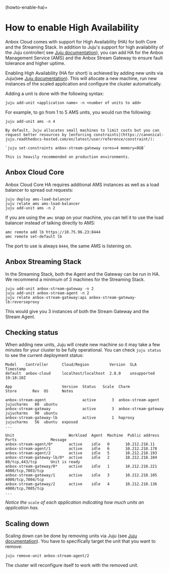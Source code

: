 (howto-enable-ha)=
# How to enable High Availability

Anbox Cloud comes with support for High Availability (HA) for both Core and the Streaming Stack.
In addition to Juju's support for high availability of the Juju controller( see [Juju documentation](https://juju.is/docs/juju/manage-controllers#heading--make-a-controller-highly-available)), you can add HA for the Anbox Management Service (AMS) and the Anbox Stream Gateway to ensure fault tolerance and higher uptime.

Enabling High Availability (HA for short) is achieved by adding new units via Juju(see [Juju documentation](https://juju.is/docs/juju/manage-applications#heading--scale-an-application)).
This will allocate a new machine, run new instances of the scaled application and configure the cluster automatically.

Adding a unit is done with the following syntax:

    juju add-unit <application name> -n <number of units to add>

For example, to go from 1 to 5 AMS units, you would run the following:

    juju add-unit ams -n 4

```{tip}
By default, Juju allocates small machines to limit costs but you can request better resources by [enforcing constraints](https://canonical-juju.readthedocs-hosted.com/en/latest/user/reference/constraint/):

`juju set-constraints anbox-stream-gateway cores=4 memory=8GB`

This is heavily recommended on production environments.
```


## Anbox Cloud Core

Anbox Cloud Core HA requires additional AMS instances as well as a load balancer to spread out requests:

    juju deploy ams-load-balancer
    juju relate ams ams-load-balancer
    juju add-unit ams -n 2

If you are using the `amc` snap on your machine, you can tell it to use the load balancer instead of talking directly to AMS:

    amc remote add lb https://10.75.96.23:8444
    amc remote set-default lb

The port to use is always `8444`, the same AMS is listening on.

## Anbox Streaming Stack

In the Streaming Stack, both the Agent and the Gateway can be run in HA. We recommend a minimum of 3 machines for the Streaming Stack.

    juju add-unit anbox-stream-gateway -n 2
    juju add-unit anbox-stream-agent -n 2
    juju relate anbox-stream-gateway:api anbox-stream-gateway-lb:reverseproxy

This would give you 3 instances of both the Stream Gateway and the Stream Agent.

## Checking status

When adding new units, Juju will create new machine so it may take a few minutes for
your cluster to be fully operational.
You can check `juju status` to see the current deployment status:

```
Model    Controller      Cloud/Region         Version  SLA          Timestamp
default  anbox-cloud     localhost/localhost  2.8.0    unsupported  19:18:10Z

App                      Version  Status   Scale  Charm                 Store       Rev  OS      Notes

anbox-stream-agent                active       3  anbox-stream-agent    jujucharms   80  ubuntu
anbox-stream-gateway              active       3  anbox-stream-gateway  jujucharms   90  ubuntu
anbox-stream-gateway-lb           active       1  haproxy               jujucharms   56  ubuntu  exposed
...

Unit                        Workload  Agent  Machine  Public address  Ports               Message
anbox-stream-agent/0*       active    idle   0       10.212.218.11
anbox-stream-agent/1        active    idle   6       10.212.218.178
anbox-stream-agent/2        active    idle   5       10.212.218.193
anbox-stream-gateway-lb/0*  active    idle   2       10.212.218.104  80/tcp,443/tcp      Unit is ready
anbox-stream-gateway/0*     active    idle   1       10.212.218.221  4000/tcp,7003/tcp
anbox-stream-gateway/1      active    idle   3       10.212.218.105  4000/tcp,7004/tcp
anbox-stream-gateway/2      active    idle   4       10.212.218.136  4000/tcp,7005/tcp
...
```

*Notice the `scale` of each application indicating how much units an application has.*

## Scaling down

Scaling down can be done by removing units via Juju (see [Juju documentation](https://juju.is/docs/olm/manage-applications#heading--scale-an-application)). You have to specifically target the unit that you want to remove:

    juju remove-unit anbox-stream-agent/2

The cluster will reconfigure itself to work with the removed unit.
